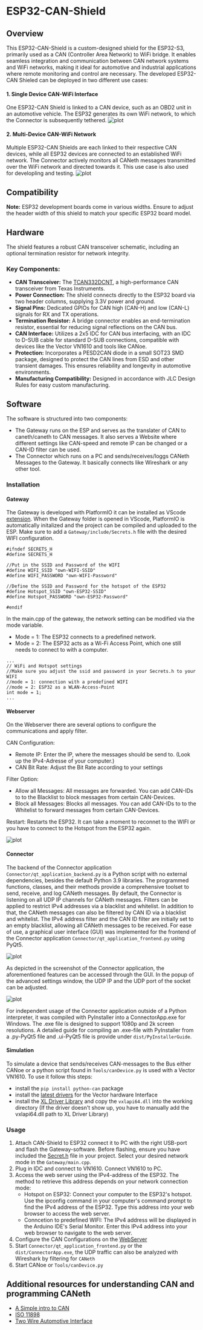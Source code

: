 # ESP32-CAN-Shield

## Overview

This ESP32-CAN-Shield is a custom-designed shield for the ESP32-S3, primarily used as a CAN (Controller Area Network) to WiFi bridge. It enables seamless integration and communication between CAN network systems and WiFi networks, making it ideal for automotive and industrial applications where remote monitoring and control are necessary. The developed ESP32-CAN Shieled can be deployed in two different use cases:

#### 1. Single Device CAN-WiFi Interface
   
One ESP32-CAN Shield is linked to a CAN device, such as an OBD2 unit in an automotive vehicle. The ESP32 generates its own WiFi network, to which the Connector is subsequently tethered.
![plot](Images/Overview_Hotspot.png)

#### 2. Multi-Device CAN-WiFi Network
Multiple ESP32-CAN Shields are each linked to their respective CAN devices, while all ESP32 devices are connected to an established WiFi network. The Connector actively monitors all CANeth messages transmitted over the WiFi network and directed towards it. This use case is also used for developling and testing.
![plot](Images/Overview_WIFI.png)

## Compatibility

**Note:** ESP32 development boards come in various widths. Ensure to adjust the header width of this shield to match your specific ESP32 board model.

## Hardware

The shield features a robust CAN transceiver schematic, including an optional termination resistor for network integrity.

### Key Components:

- **CAN Transceiver:** The [TCAN332DCNT](https://www.ti.com/lit/ds/symlink/tcan332.pdf?ts=1706343800000&ref_url=https%253A%252F%252Fwww.ti.com%252Fproduct%252FTCAN332%252Fpart-details%252FTCAN332D), a high-performance CAN transceiver from Texas Instruments.
- **Power Connection:** The shield connects directly to the ESP32 board via two header columns, supplying 3.3V power and ground.
- **Signal Pins:** Dedicated GPIOs for CAN high (CAN-H) and low (CAN-L) signals for RX and TX operations.
- **Termination Resistor:** A bridge connector enables an end-termination resistor, essential for reducing signal reflections on the CAN bus.
- **CAN Interface:** Utilizes a 2x5 IDC for CAN bus interfacing, with an IDC to D-SUB cable for standard D-SUB connections, compatible with devices like the Vector VN1610 and tools like CANoe.
- **Protection:** Incorporates a PESD2CAN diode in a small SOT23 SMD package, designed to protect the CAN lines from ESD and other transient damages. This ensures reliability and longevity in automotive environments.
- **Manufacturing Compatibility:** Designed in accordance with JLC Design Rules for easy custom manufacturing.

## Software

The software is structured into two components:

- The Gateway runs on the ESP and serves as the translater of CAN to caneth/caneth to CAN messages. It also serves a Website where different settings like CAN-speed and remote IP can be changed or a CAN-ID filter can be used.
- The Connector which runs on a PC and sends/receives/loggs CANeth Messages to the Gateway. It basically connects like Wireshark or any other tool.

### Installation

#### Gateway

The Gateway is developed with PlatformIO it can be installed as VScode [extension](https://marketplace.visualstudio.com/items?itemName=platformio.platformio-ide). When the Gateway folder is opened in VScode, PlatformIO is automatically initalized and the project can be compiled and uploaded to the ESP. Make sure to add a `Gateway/include/Secrets.h` file with the desired WIFI configuration.

```
#ifndef SECRETS_H
#define SECRETS_H

//Put in the SSID and Password of the WIFI
#define WIFI_SSID "own-WIFI-SSID"
#define WIFI_PASSWORD "own-WIFI-Password"

//Define the SSID and Password for the hotspot of the ESP32
#define Hotspot_SSID "own-ESP32-SSID"
#define Hotspot_PASSWORD "own-ESP32-Password"

#endif
```

In the main.cpp of the gateway, the network setting can be modified via the mode variable.

- Mode = 1: The ESP32 connects to a predefined network.
- Mode = 2: The ESP32 acts as a Wi-Fi Access Point, which one still needs to connect to with a computer.

```
...
// WiFi and Hotspot settings
//Make sure you adjust the ssid and password in your Secrets.h to your WIFI
//mode = 1: connection with a predefined WIFI
//mode = 2: ESP32 as a WLAN-Access-Point
int mode = 1;
...
```
#### Webserver
On the Webserver there are several options to configure the communications and apply filter.

CAN Configuration:
- Remote IP: Enter the IP, where the messages should be send to. (Look up the IPv4-Adresse of your computer.)
- CAN Bit Rate: Adjust the Bit Rate according to your settings

Filter Option:
- Allow all Messages: All messages are forwarded. You can add CAN-IDs to to the Blacklist to block messages from certain CAN-Devices.
- Block all Messages: Blocks all messages. You can add CAN-IDs to to the Whitelist to forward messages from certain CAN-Devices.

Restart: Restarts the ESP32. It can take a moment to reconnet to the WIFI or you have to connect to the Hotspot from the ESP32 again.

![plot](Images/Webserver.png)

#### Connector

The backend of the Connector application `Connector/qt_application_backend.py` is a Python script with no external dependencies, besides the default Python 3.9 libraries. The programmed functions, classes, and their methods provide a comprehensive toolset to send, receive, and log CANeth messages. By default, the Connector is listening on all UDP IP channels for CANeth messages. Filters can be applied to restrict IPv4 addresses via a blacklist and whitelist. In addition to that, the CANeth messages can also be filtered by CAN ID via a blacklist and whitelist. The IPv4 address filter and the CAN ID filter are initially set to an empty blacklist, allowing all CANeth messages to be received. For ease of use, a graphical user interface (GUI) was implemented for the frontend of the Connector application `Connector/qt_application_frontend.py` using PyQt5. 

![plot](Images/ConnectorApplication.png)

As depicted in the screenshot of the Connector application, the aforementioned features can be accessed through the GUI. In the popup of the advanced settings window, the UDP IP and the UDP port of the socket can be adjusted.

![plot](Images/AdvancedSettings.png)

For independent usage of the Connector application outside of a Python interpreter, it was compiled with PyInstaller into a ConnectorApp.exe for Windows. The .exe file is designed to support 1080p and 2k screen resolutions. A detailed guide for compiling an .exe-file with PyInstaller from a .py-PyQt5 file and .ui-PyQt5 file is provide under `dist/PyInstallerGuide`.

#### Simulation

To simulate a device that sends/receives CAN-messages to the Bus either CANoe or a python script found in `Tools/canDevice.py` is used with a Vector VN1610. To use it follow this steps:

- install the `pip install python-can` package
- install the [latest drivers](https://www.vector.com/int/en/support-downloads/download-center/#product=%5B%2256540%22%5D&downloadType=%5B%22drivers%22%5D&tab=1&pageSize=30&sort=date&order=desc) for the Vector hardware Interface
- install the [XL Driver Library](https://www.vector.com/int/en/support-downloads/download-center/#product=%5B%22175%22%5D&downloadType=%5B%22drivers%22%5D&tab=1&pageSize=15&sort=date&order=desc) and copy the `vxlapi64.dll` into the working directory (If the driver doesn't show up, you have to manually add the vxlapi64.dll path to XL Driver Library)

### Usage

1. Attach CAN-Shield to ESP32 connect it to PC with the right USB-port and flash the Gateway-software. Before flashing, ensure you have included the [Secret.h](https://github.com/X1L3F/ESP32-CAN-Shield?tab=readme-ov-file#gateway) file in your project. Select your desired network mode in the `Gateway/main.cpp`.
2. Plug in IDC and connect to VN1610. Connect VN1610 to PC.
3. Access the web server using the IPv4-address of the ESP32. The method to retrieve this address depends on your network connection mode:
   - Hotspot on ESP32: Connect your computer to the ESP32's hotspot. Use the ipconfig command in your computer's command prompt to find the IPv4 address of the ESP32. Type this address into your web browser to access the web server.
   - Conncetion to predefined WIFI: The IPv4 address will be displayed in the Arduino IDE's Serial Monitor. Enter this IPv4 address into your web browser to navigate to the web server.
4. Configure the CAN Configurations on the [WebServer](https://github.com/X1L3F/ESP32-CAN-Shield?tab=readme-ov-file#webserver)
5. Start `Connector/qt_application_frontend.py` or the `dist/ConnectorApp.exe`, the UDP traffic can also be analyzed with Wireshark by filtering for `CANeth`
6. Start CANoe or `Tools/canDevice.py`


## Additional resources for understanding CAN and programming CANeth
- [A Simple intro to CAN](https://www.csselectronics.com/pages/can-bus-simple-intro-tutorial)
- [ISO 11898](https://www.iso.org/standard/63648.html)
- [Two Wire Automotive Interface](https://docs.espressif.com/projects/esp-idf/en/latest/esp32s2/api-reference/peripherals/twai.html)
